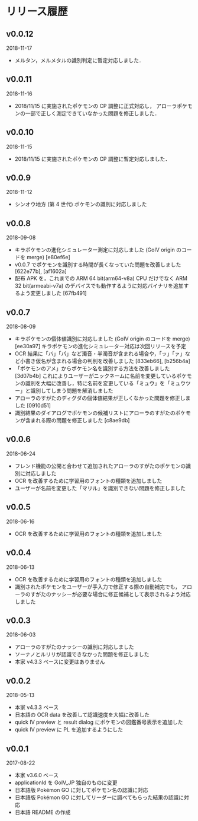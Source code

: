 # リリース履歴

## v0.0.12

2018-11-17

* メルタン，メルメタルの識別判定に暫定対応しました．

## v0.0.11

2018-11-16

* 2018/11/15 に実施されたポケモンの CP 調整に正式対応し，
  アローラポケモンの一部で正しく測定できていなかった問題を修正しました．

## v0.0.10

2018-11-15

* 2018/11/15 に実施されたポケモンの CP 調整に暫定対応しました．

## v0.0.9

2018-11-12

* シンオウ地方 (第 4 世代) ポケモンの識別に対応しました

## v0.0.8

2018-09-08

* キラポケモンの進化シミュレーター測定に対応しました (GoIV origin のコードを merge) [e80ef6e]
* v0.0.7 でポケモンを識別する時間が長くなっていた問題を改善しました [622e77b], [af1602a]
* 配布 APK を，これまでの ARM 64 bit(arm64-v8a) CPU だけでなく ARM 32 bit(armeabi-v7a) のデバイスでも動作するように対応バイナリを追加するよう変更しました [67fb491]

## v0.0.7

2018-08-09

* キラポケモンの個体値識別に対応しました (GoIV origin のコードを merge) [ee30a97]
  キラポケモンの進化シミュレーター対応は次回リリースを予定
* OCR 結果に「バ」「パ」など濁音・半濁音が含まれる場合や，「ッ」「ァ」など小書き仮名が含まれる場合の判別を改善しました [833eb66], [b256b4a]
* 「ポケモンのアメ」からポケモン名を識別する方法を改善しました [3d07b4b]
  これによりユーザーがニックネームに名前を変更しているポケモンの識別を大幅に改善し，特に名前を変更している「ミュウ」を「ミュウツー」と識別してしまう問題を解消しました 
* アローラのすがたのディグダの個体値結果が正しくなかった問題を修正しました [0910d51]
* 識別結果のダイアログでポケモンの候補リストにアローラのすがたのポケモンが含まれる際の問題を修正しました [c8ae9db]

## v0.0.6

2018-06-24

* フレンド機能の公開と合わせて追加されたアローラのすがたのポケモンの識別に対応しました
* OCR を改善するために学習用のフォントの種類を追加しました
* ユーザーが名前を変更した「マリル」を識別できない問題を修正しました

## v0.0.5

2018-06-16

* OCR を改善するために学習用のフォントの種類を追加しました

## v0.0.4

2018-06-13

* OCR を改善するために学習用のフォントの種類を追加しました
* 識別されたポケモンをユーザーが手入力で修正する際の自動補完でも，
  アローラのすがたのナッシーが必要な場合に修正候補として表示されるよう対応しました

## v0.0.3

2018-06-03

* アローラのすがたのナッシーの識別に対応しました
* ソーナノとルリリが認識できなかった問題を修正しました
* 本家 v4.3.3 ベースに変更はありません

## v0.0.2

2018-05-13

* 本家 v4.3.3 ベース
* 日本語の OCR data を改善して認識速度を大幅に改善した
* quick IV preview と result dialog にポケモンの図鑑番号表示を追加した
* quick IV preview に PL を追加するようにした

## v0.0.1

2017-08-22

* 本家 v3.6.0 ベース
* applicationId を GoIV_JP 独自のものに変更
* 日本語版 Pokémon GO に対してポケモン名の認識に対応
* 日本語版 Pokémon GO に対してリーダーに調べてもらった結果の認識に対応
* 日本語 README の作成
